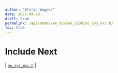 ```yaml
---
author: "Stefan Wagner"
date: 2022-09-29
draft: true
permalink: /api/demos/ao_mikroe_2800/ao_sys_exc.h/
toc: true
---
```


# Include Next

| [`ao_sys_exc.h`](../../src/ao_sys_xc32_pic32mz/ao_sys_exc.h.md) |
